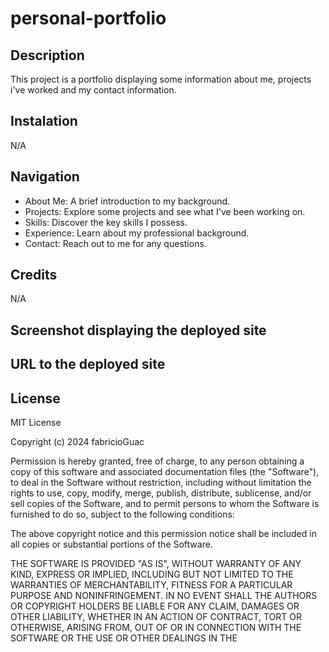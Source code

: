 # personal-portfolio

## Description

This project is a portfolio displaying some information about me, projects i've worked and my contact information.

## Instalation

N/A

## Navigation

* About Me: A brief introduction to my background.
* Projects: Explore some projects and see what I've been working on.
* Skills: Discover the key skills I possess.
* Experience: Learn about my professional background.
* Contact: Reach out to me for any questions.

## Credits

N/A

## Screenshot displaying the deployed site



## URL to the deployed site



## License

MIT License

Copyright (c) 2024 fabricioGuac

Permission is hereby granted, free of charge, to any person obtaining a copy
of this software and associated documentation files (the "Software"), to deal
in the Software without restriction, including without limitation the rights
to use, copy, modify, merge, publish, distribute, sublicense, and/or sell
copies of the Software, and to permit persons to whom the Software is
furnished to do so, subject to the following conditions:

The above copyright notice and this permission notice shall be included in all
copies or substantial portions of the Software.

THE SOFTWARE IS PROVIDED "AS IS", WITHOUT WARRANTY OF ANY KIND, EXPRESS OR
IMPLIED, INCLUDING BUT NOT LIMITED TO THE WARRANTIES OF MERCHANTABILITY,
FITNESS FOR A PARTICULAR PURPOSE AND NONINFRINGEMENT. IN NO EVENT SHALL THE
AUTHORS OR COPYRIGHT HOLDERS BE LIABLE FOR ANY CLAIM, DAMAGES OR OTHER
LIABILITY, WHETHER IN AN ACTION OF CONTRACT, TORT OR OTHERWISE, ARISING FROM,
OUT OF OR IN CONNECTION WITH THE SOFTWARE OR THE USE OR OTHER DEALINGS IN THE